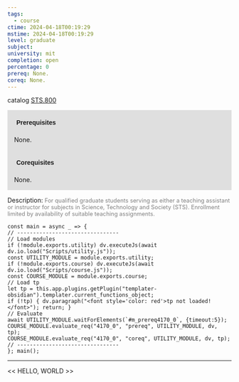 ```yaml
---
tags:
  - course
ctime: 2024-04-18T00:19:29
mstime: 2024-04-18T00:19:29
level: graduate
subject: 
university: mit
completion: open
percentage: 0
prereq: None.
coreq: None.
---
```


catalog [STS.800](http://student.mit.edu/catalog/mSTSb.html#STS.800)

<span style="display: block; padding: 15px; background-color: rgb(100, 100, 100, 0.2);"><font id="m_prereq4170_0" style="display: block; font-family: Arial, sans-serif; font-weight: bold; padding: 5px">Prerequisites</font><br><span id="prereq4170_0">None.</span></span>
<span style="display: block; padding: 15px; background-color: rgb(100, 100, 100, 0.2);"><font id="m_coreq4170_0" style="display: block; font-family: Arial, sans-serif; font-weight: bold; padding: 5px">Corequisites</font><br><span id="coreq4170_0">None.</span></span>

<font style="">Description:</font>
<font style="color: grey; font-size: 0.8rem;">For qualified graduate students serving as either a teaching assistant or instructor for subjects in Science, Technology and Society (STS). Enrollment limited by availability of suitable teaching assignments.</font>

```dataviewjs
const main = async _ => {
// --------------------------------
// Load modules
if (!module.exports.utility) dv.executeJs(await dv.io.load("Scripts/utility.js"));
const UTILITY_MODULE = module.exports.utility;
if (!module.exports.course) dv.executeJs(await dv.io.load("Scripts/course.js"));
const COURSE_MODULE = module.exports.course;
// Load tp
let tp = this.app.plugins.getPlugin("templater-obsidian").templater.current_functions_object;
if (!tp) { dv.paragraph("<font style='color: red'>tp not loaded!</font>"); return; }
// Evaluate
await UTILITY_MODULE.waitForElements(`#m_prereq4170_0`, {timeout:5});
COURSE_MODULE.evaluate_req("4170_0", "prereq", UTILITY_MODULE, dv, tp);
COURSE_MODULE.evaluate_req("4170_0", "coreq", UTILITY_MODULE, dv, tp);
// --------------------------------
}; main();
```

---

<< HELLO, WORLD >>
